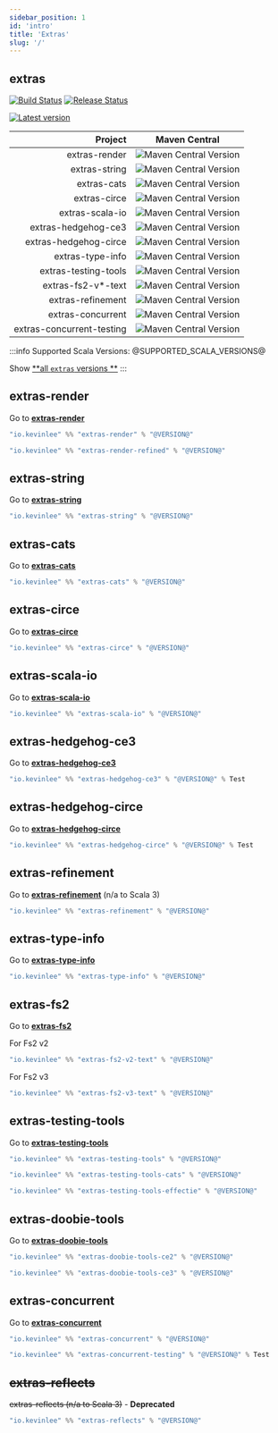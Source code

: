```yaml
---
sidebar_position: 1
id: 'intro'
title: 'Extras'
slug: '/'
---
```


## extras

[![Build Status](https://github.com/kevin-lee/extras/workflows/Build-All/badge.svg)](https://github.com/kevin-lee/extras/actions?workflow=Build-All)
[![Release Status](https://github.com/kevin-lee/extras/workflows/Release/badge.svg)](https://github.com/kevin-lee/extras/actions?workflow=Release)

[![Latest version](https://index.scala-lang.org/kevin-lee/extras/latest.svg)](https://index.scala-lang.org/kevin-lee/extras)

|                   Project | Maven Central                                                                                               |
|--------------------------:|-------------------------------------------------------------------------------------------------------------|
|             extras-render | ![Maven Central Version](https://img.shields.io/maven-central/v/io.kevinlee/extras-render_2.13)             |
|             extras-string | ![Maven Central Version](https://img.shields.io/maven-central/v/io.kevinlee/extras-string_2.13)             |
|               extras-cats | ![Maven Central Version](https://img.shields.io/maven-central/v/io.kevinlee/extras-cats_2.13)               |
|              extras-circe | ![Maven Central Version](https://img.shields.io/maven-central/v/io.kevinlee/extras-circe_2.13)              |
|           extras-scala-io | ![Maven Central Version](https://img.shields.io/maven-central/v/io.kevinlee/extras-scala-io_2.13)           |
|       extras-hedgehog-ce3 | ![Maven Central Version](https://img.shields.io/maven-central/v/io.kevinlee/extras-hedgehog-ce3_2.13)       |
|     extras-hedgehog-circe | ![Maven Central Version](https://img.shields.io/maven-central/v/io.kevinlee/extras-hedgehog-circe_2.13)     |
|          extras-type-info | ![Maven Central Version](https://img.shields.io/maven-central/v/io.kevinlee/extras-type-info_2.13)          |
|      extras-testing-tools | ![Maven Central Version](https://img.shields.io/maven-central/v/io.kevinlee/extras-testing-tools_2.13)      |
|        extras-fs2-v*-text | ![Maven Central Version](https://img.shields.io/maven-central/v/io.kevinlee/extras-fs2-v3-text_2.13)        |
|         extras-refinement | ![Maven Central Version](https://img.shields.io/maven-central/v/io.kevinlee/extras-refinement_2.13)         |
|         extras-concurrent | ![Maven Central Version](https://img.shields.io/maven-central/v/io.kevinlee/extras-concurrent_2.13)         |
| extras-concurrent-testing | ![Maven Central Version](https://img.shields.io/maven-central/v/io.kevinlee/extras-concurrent-testing_2.13) |

:::info
Supported Scala Versions: @SUPPORTED_SCALA_VERSIONS@

Show [**all `extras` versions
**](https://index.scala-lang.org/kevin-lee/extras/artifacts)
:::

## extras-render

Go to [<u>**extras-render**</u>](extras-render)

```scala
"io.kevinlee" %% "extras-render" % "@VERSION@"
```

```scala
"io.kevinlee" %% "extras-render-refined" % "@VERSION@"
```

## extras-string

Go to [<u>**extras-string**</u>](extras-string)

```scala
"io.kevinlee" %% "extras-string" % "@VERSION@"
```

## extras-cats

Go to [<u>**extras-cats**</u>](extras-cats)

```scala
"io.kevinlee" %% "extras-cats" % "@VERSION@"
```

## extras-circe

Go to [<u>**extras-circe**</u>](extras-circe)

```scala
"io.kevinlee" %% "extras-circe" % "@VERSION@"
```

## extras-scala-io

Go to [<u>**extras-scala-io**</u>](extras-scala-io)

```scala
"io.kevinlee" %% "extras-scala-io" % "@VERSION@"
```

## extras-hedgehog-ce3

Go to [<u>**extras-hedgehog-ce3**</u>](extras-hedgehog/extras-hedgehog-ce3)

```scala
"io.kevinlee" %% "extras-hedgehog-ce3" % "@VERSION@" % Test
```

## extras-hedgehog-circe

Go to [<u>**extras-hedgehog-circe**</u>](extras-hedgehog/extras-hedgehog-circe)

```scala
"io.kevinlee" %% "extras-hedgehog-circe" % "@VERSION@" % Test
```

## extras-refinement

Go to [<u>**extras-refinement**</u>](extras-refinement) (n/a to Scala 3)

```scala
"io.kevinlee" %% "extras-refinement" % "@VERSION@"
```

## extras-type-info

Go to [<u>**extras-type-info**</u>](extras-type-info)

```scala
"io.kevinlee" %% "extras-type-info" % "@VERSION@"
```

## extras-fs2

Go to [<u>**extras-fs2**</u>](extras-fs2)

For Fs2 v2

```scala
"io.kevinlee" %% "extras-fs2-v2-text" % "@VERSION@"
```

For Fs2 v3

```scala
"io.kevinlee" %% "extras-fs2-v3-text" % "@VERSION@"
```

## extras-testing-tools

Go to [<u>**extras-testing-tools**</u>](extras-testing-tools)

```scala
"io.kevinlee" %% "extras-testing-tools" % "@VERSION@"
```

```scala
"io.kevinlee" %% "extras-testing-tools-cats" % "@VERSION@"
```

```scala
"io.kevinlee" %% "extras-testing-tools-effectie" % "@VERSION@"
```

## extras-doobie-tools

Go to [<u>**extras-doobie-tools**</u>](extras-doobie-tools)

```scala
"io.kevinlee" %% "extras-doobie-tools-ce2" % "@VERSION@"
```

```scala
"io.kevinlee" %% "extras-doobie-tools-ce3" % "@VERSION@"
```

## extras-concurrent

Go to [<u>**extras-concurrent**</u>](extras-concurrent)

```scala
"io.kevinlee" %% "extras-concurrent" % "@VERSION@"
```

```scala
"io.kevinlee" %% "extras-concurrent-testing" % "@VERSION@" % Test
```

## ~~extras-reflects~~

~~extras-reflects (n/a to Scala 3)~~ - **Deprecated**

```scala
"io.kevinlee" %% "extras-reflects" % "@VERSION@"
```
